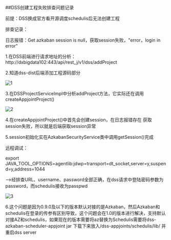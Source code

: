 ##DSS创建工程失败排查问题记录

前提：DSS换成官方看开源调度schedulis后无法创建工程

排查记录：

日志报错：Get azkaban session is null，获取session失败，"error，login in error"

1.在DSS前端进行请求地址的分析：http://dxbigdata102:443/api/rest_j/v1/dss/addProject

2.知道dss-dist后端添加工程源码部分

![1](C:\Users\Administrator\Desktop\1.PNG)

3.在DSSProjectServiceImpl中分析addProject方法，它实际还在调用createAppjointProject()

![2](C:\Users\Administrator\Desktop\2.PNG)

4.在createAppjointProject()中首先会创建session，在日志报错存在   获取session失败，所以就是后端获取session异常

5.session初始化实在AzkabanSecurityService类中调用getSession()完成

  远程调试：

export JAVA_TOOL_OPTIONS=agentlib:jdwp=transport=dt_socket,server=y,suspend=y,address=1044 

   -->经排查URL、username、password全部正确，在dss请求中登陆密码参数为password，而schedulis接收为passpwd

![3](C:\Users\Administrator\Desktop\3.PNG)

6.这个问题是因为0.9.0及以下的版本默认对接的是Azkaban，然后Azkaban和schedulis在登录的传参有区别导致，这个问题会在1.0的版本进行解决，支持默认对接AZ和schedulis，如果现在的版本需要将az替换为Schedulis需要将dss-azkaban-scheduler-appjoint jar 下载下来放入/dss-appjoints/schedulis/lib/ 并重启dss server